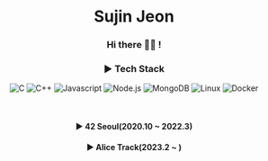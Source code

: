 <!--
**mack-10/mack-10** is a ✨ _special_ ✨ repository because its `README.md` (this file) appears on your GitHub profile.

Here are some ideas to get you started:
-->
<h1 align="center">Sujin Jeon

<h3 align="center">Hi there 👋🏻 !</h2>

<h3 align="center">▶️ Tech Stack</h3>
<p align="center">
  <img alt="C" src="https://img.shields.io/badge/C-A8B9CC?style=for-the-badge&logo=C&logoColor=white">
  <img alt="C++" src="https://img.shields.io/badge/C++-00599C?style=for-the-badge&logo=C++%2B%2B&logoColor=white">
  <img alt="Javascript" src ="https://img.shields.io/badge/JavaScript-F7DF1E?style=for-the-badge&logo=JavaScript&logoColor=white">
  <img alt="Node.js" src ="https://img.shields.io/badge/Node.js-339933?style=for-the-badge&logo=Node.js&logoColor=white">
  <img alt="MongoDB" src="https://img.shields.io/badge/MongoDB-47A248?style=for-the-badge&logo=MongoDB&logoColor=white">
  <img alt="Linux" src="https://img.shields.io/badge/Linux-FCC624?style=for-the-badge&logo=Linux&logoColor=white">
  <img alt="Docker" src="https://img.shields.io/badge/Docker-2496ED?style=for-the-badge&logo=Docker&logoColor=white">
</p>

<br/>

<h4 align="center">▶️ 42 Seoul(2020.10 ~ 2022.3)</h4>
<h4 align="center">▶️ Alice Track(2023.2 ~ )</h4>

